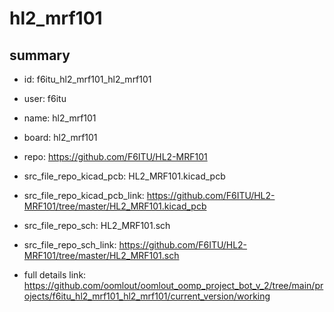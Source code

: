 # hl2_mrf101
 
## summary 
* id: f6itu_hl2_mrf101_hl2_mrf101
* user: f6itu
* name: hl2_mrf101
* board: hl2_mrf101
* repo: https://github.com/F6ITU/HL2-MRF101
* src_file_repo_kicad_pcb: HL2_MRF101.kicad_pcb
* src_file_repo_kicad_pcb_link: https://github.com/F6ITU/HL2-MRF101/tree/master/HL2_MRF101.kicad_pcb


* src_file_repo_sch: HL2_MRF101.sch
* src_file_repo_sch_link: https://github.com/F6ITU/HL2-MRF101/tree/master/HL2_MRF101.sch
* full details link: https://github.com/oomlout/oomlout_oomp_project_bot_v_2/tree/main/projects/f6itu_hl2_mrf101_hl2_mrf101/current_version/working  






